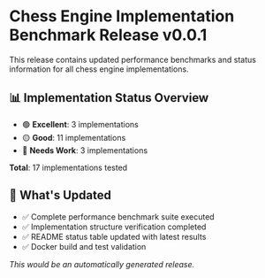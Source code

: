 # Chess Engine Implementation Benchmark Release v0.0.1

This release contains updated performance benchmarks and status information for all chess engine implementations.

## 📊 Implementation Status Overview

- 🟢 **Excellent**: 3 implementations
- 🟡 **Good**: 11 implementations  
- 🔴 **Needs Work**: 3 implementations

**Total**: 17 implementations tested

## 🚀 What's Updated

- ✅ Complete performance benchmark suite executed
- ✅ Implementation structure verification completed
- ✅ README status table updated with latest results
- ✅ Docker build and test validation

*This would be an automatically generated release.*
